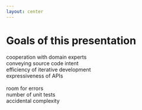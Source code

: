 ```yaml
---
layout: center
---
```


# Goals of this presentation

<mdi-arrow-up-bold-circle class="text-green-500" /> cooperation with domain experts<br/>
<mdi-arrow-up-bold-circle class="text-green-500" /> conveying source code intent<br/>
<mdi-arrow-up-bold-circle class="text-green-500" /> efficiency of iterative development<br/> 
<mdi-arrow-up-bold-circle class="text-green-500" /> expressiveness of APIs<br/>
<br/>
<mdi-arrow-down-bold-circle class="text-green-500" /> room for errors<br/>
<mdi-arrow-down-bold-circle class="text-green-500" /> number of unit tests<br/>
<mdi-arrow-down-bold-circle class="text-green-500" /> accidental complexity<br/>
